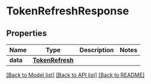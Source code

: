 # TokenRefreshResponse

## Properties
Name | Type | Description | Notes
------------ | ------------- | ------------- | -------------
**data** | [**TokenRefresh**](TokenRefresh.md) |  | 

[[Back to Model list]](../README.md#documentation-for-models) [[Back to API list]](../README.md#documentation-for-api-endpoints) [[Back to README]](../README.md)

